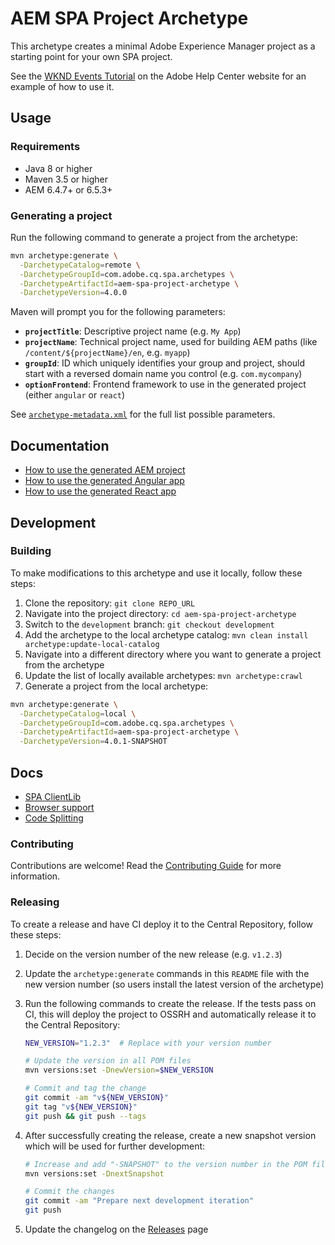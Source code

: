 # AEM SPA Project Archetype

This archetype creates a minimal Adobe Experience Manager project as a starting point for your own SPA project.

See the [WKND Events Tutorial](https://helpx.adobe.com/experience-manager/kt/sites/using/getting-started-spa-wknd-tutorial-develop.html) on the Adobe Help Center website for an example of how to use it.

## Usage

### Requirements

- Java 8 or higher
- Maven 3.5 or higher
- AEM 6.4.7+ or 6.5.3+

### Generating a project

Run the following command to generate a project from the archetype:

```sh
mvn archetype:generate \
  -DarchetypeCatalog=remote \
  -DarchetypeGroupId=com.adobe.cq.spa.archetypes \
  -DarchetypeArtifactId=aem-spa-project-archetype \
  -DarchetypeVersion=4.0.0
```

Maven will prompt you for the following parameters:

- **`projectTitle`**: Descriptive project name (e.g. `My App`)
- **`projectName`**: Technical project name, used for building AEM paths (like `/content/${projectName}/en`, e.g. `myapp`)
- **`groupId`**: ID which uniquely identifies your group and project, should start with a reversed domain name you control (e.g. `com.mycompany`)
- **`optionFrontend`**: Frontend framework to use in the generated project (either `angular` or `react`)

See [`archetype-metadata.xml`](./src/main/resources/META-INF/maven/archetype-metadata.xml) for the full list possible parameters.

## Documentation

- [How to use the generated AEM project](./src/main/resources/archetype-resources/README.md)
- [How to use the generated Angular app](./src/main/resources/archetype-resources/angular-app/README.md)
- [How to use the generated React app](./src/main/resources/archetype-resources/react-app/README.md)

## Development

### Building

To make modifications to this archetype and use it locally, follow these steps:

1. Clone the repository: `git clone REPO_URL`
2. Navigate into the project directory: `cd aem-spa-project-archetype`
3. Switch to the `development` branch: `git checkout development`
4. Add the archetype to the local archetype catalog: `mvn clean install archetype:update-local-catalog`
5. Navigate into a different directory where you want to generate a project from the archetype
6. Update the list of locally available archetypes: `mvn archetype:crawl`
7. Generate a project from the local archetype:

```sh
mvn archetype:generate \
  -DarchetypeCatalog=local \
  -DarchetypeGroupId=com.adobe.cq.spa.archetypes \
  -DarchetypeArtifactId=aem-spa-project-archetype \
  -DarchetypeVersion=4.0.1-SNAPSHOT
```

## Docs

- [SPA ClientLib](./docs/spa-clientlib.md)
- [Browser support](./docs/browser-support.md)
- [Code Splitting](./docs/code-splitting.md)

### Contributing

Contributions are welcome! Read the [Contributing Guide](CONTRIBUTING.md) for more information.

### Releasing

To create a release and have CI deploy it to the Central Repository, follow these steps:

1. Decide on the version number of the new release (e.g. `v1.2.3`)

2. Update the `archetype:generate` commands in this `README` file with the new version number (so users install the latest version of the archetype)

3. Run the following commands to create the release. If the tests pass on CI, this will deploy the project to OSSRH and automatically release it to the Central Repository:

   ```sh
   NEW_VERSION="1.2.3"  # Replace with your version number

   # Update the version in all POM files
   mvn versions:set -DnewVersion=$NEW_VERSION

   # Commit and tag the change
   git commit -am "v${NEW_VERSION}"
   git tag "v${NEW_VERSION}"
   git push && git push --tags
   ```

4. After successfully creating the release, create a new snapshot version which will be used for further development:

   ```sh
   # Increase and add "-SNAPSHOT" to the version number in the POM file
   mvn versions:set -DnextSnapshot

   # Commit the changes
   git commit -am "Prepare next development iteration"
   git push
   ```

5. Update the changelog on the [Releases](https://github.com/adobe/aem-spa-project-archetype/releases) page
